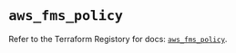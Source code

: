# `aws_fms_policy`

Refer to the Terraform Registory for docs: [`aws_fms_policy`](https://www.terraform.io/docs/providers/aws/r/fms_policy).

